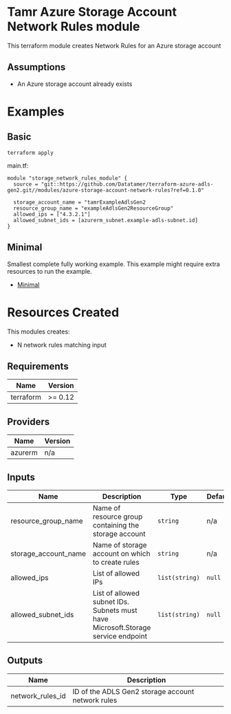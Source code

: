 # Tamr Azure Storage Account Network Rules module

This terraform module creates Network Rules for an Azure storage account

## Assumptions
* An Azure storage account already exists

# Examples
## Basic
`terraform apply`

main.tf:
```
module "storage_network_rules_module" {
  source = "git::https://github.com/Datatamer/terraform-azure-adls-gen2.git//modules/azure-storage-account-network-rules?ref=0.1.0"

  storage_account_name = "tamrExampleAdlsGen2
  resource_group_name = "exampleAdlsGen2ResourceGroup"
  allowed_ips = ["4.3.2.1"]
  allowed_subnet_ids = [azurerm_subnet.example-adls-subnet.id]
}
```

## Minimal
Smallest complete fully working example. This example might require extra resources to run the example.
- [Minimal](https://github.com/Datatamer/terraform-adls-gen2/tree/master/examples/minimal)

# Resources Created
This modules creates:
* N network rules matching input

<!-- BEGINNING OF PRE-COMMIT-TERRAFORM DOCS HOOK -->
## Requirements

| Name | Version |
|------|---------|
| terraform | >= 0.12 |

## Providers

| Name | Version |
|------|---------|
| azurerm | n/a |

## Inputs

| Name | Description | Type | Default | Required |
|------|-------------|------|---------|:--------:|
| resource\_group\_name | Name of resource group containing the storage account | `string` | n/a | yes |
| storage\_account\_name | Name of storage account on which to create rules | `string` | n/a | yes |
| allowed\_ips | List of allowed IPs | `list(string)` | `null` | no |
| allowed\_subnet\_ids | List of allowed subnet IDs. Subnets must have Microsoft.Storage service endpoint | `list(string)` | `null` | no |

## Outputs

| Name | Description |
|------|-------------|
| network\_rules\_id | ID of the ADLS Gen2 storage account network rules |

<!-- END OF PRE-COMMIT-TERRAFORM DOCS HOOK -->
